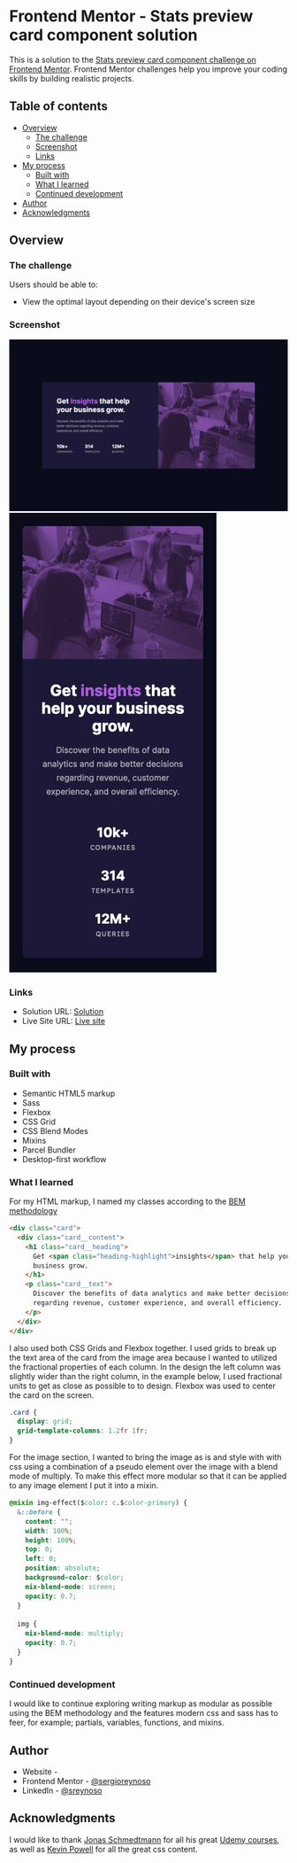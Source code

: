 # Frontend Mentor - Stats preview card component solution

This is a solution to the [Stats preview card component challenge on Frontend Mentor](https://www.frontendmentor.io/challenges/stats-preview-card-component-8JqbgoU62). Frontend Mentor challenges help you improve your coding skills by building realistic projects.

## Table of contents

- [Overview](#overview)
  - [The challenge](#the-challenge)
  - [Screenshot](#screenshot)
  - [Links](#links)
- [My process](#my-process)
  - [Built with](#built-with)
  - [What I learned](#what-i-learned)
  - [Continued development](#continued-development)
- [Author](#author)
- [Acknowledgments](#acknowledgments)

## Overview

### The challenge

Users should be able to:

- View the optimal layout depending on their device's screen size

### Screenshot

![](images/screenshots/desktop.png)
![](images/screenshots/mobile.png)

### Links

- Solution URL: [Solution](https://www.frontendmentor.io/solutions/sass-and-parcel-bundler-5cYQlQU92)
- Live Site URL: [Live site](https://stats-preview-card-sergioreynoso.netlify.app)

## My process

### Built with

- Semantic HTML5 markup
- Sass
- Flexbox
- CSS Grid
- CSS Blend Modes
- Mixins
- Parcel Bundler
- Desktop-first workflow

### What I learned

For my HTML markup, I named my classes according to the [BEM methodology](https://en.bem.info/methodology/)

```html
<div class="card">
  <div class="card__content">
    <h1 class="card__heading">
      Get <span class="heading-highlight">insights</span> that help your
      business grow.
    </h1>
    <p class="card__text">
      Discover the benefits of data analytics and make better decisions
      regarding revenue, customer experience, and overall efficiency.
    </p>
  </div>
</div>
```

I also used both CSS Grids and Flexbox together. I used grids to break up the text area of the card from the image area because I wanted to utilized the fractional properties of each column. In the design the left column was slightly wider than the right column, in the example below, I used fractional units to get as close as possible to to design. Flexbox was used to center the card on the screen.

```css
.card {
  display: grid;
  grid-template-columns: 1.2fr 1fr;
}
```

For the image section, I wanted to bring the image as is and style with with css using a combination of a pseudo element over the image with a blend mode of multiply. To make this effect more modular so that it can be applied to any image element I put it into a mixin.

```css
@mixin img-effect($color: c.$color-primary) {
  &::before {
    content: "";
    width: 100%;
    height: 100%;
    top: 0;
    left: 0;
    position: absolute;
    background-color: $color;
    mix-blend-mode: screen;
    opacity: 0.7;
  }

  img {
    mix-blend-mode: multiply;
    opacity: 0.7;
  }
}
```

### Continued development

I would like to continue exploring writing markup as modular as possible using the BEM methodology and the features modern css and sass has to feer, for example; partials, variables, functions, and mixins.

## Author

- Website - [](www.sergiorswork.com)
- Frontend Mentor - [@sergioreynoso](https://www.frontendmentor.io/profile/sergioreynoso)
- LinkedIn - [@sreynoso](https://www.linkedin.com/in/sreynoso/)

## Acknowledgments

I would like to thank [Jonas Schmedtmann](https://codingheroes.io) for all his great [Udemy courses](https://www.udemy.com/user/jonasschmedtmann/), as well as [Kevin Powell](https://www.kevinpowell.co) for all the great css content.
